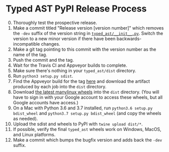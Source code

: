# Typed AST PyPI Release Process
0. Thoroughly test the prospective release.
1. Make a commit titled "Release version \[version number\]" which removes the
   `-dev` suffix of the version string in
   [`typed_ast/__init__.py`](https://github.com/python/typed_ast/blob/master/typed_ast/__init__.py).
   Switch the version to a new minor version if there have been
   backwards-incompatible changes.
2. Make a git tag pointing to this commit with the version number as the name
   of the tag.
3. Push the commit and the tag.
4. Wait for the Travis CI and Appveyor builds to complete.
5. Make sure there's nothing in your `typed_ast/dist` directory.
6. Run `python3 setup.py sdist`.
7. Find the Appveyor build for the tag
   [here](https://ci.appveyor.com/project/ddfisher/typed-ast-a4xqu/history) and
   download the artifact produced by each job into the `dist` directory.
8. Download [the latest manylinux
   wheels](https://console.cloud.google.com/storage/browser/typed-ast) into the
   `dist` directory.  (You will have to sign in with your Google account to
   access these wheels, but all Google accounts have access.)
9. On a Mac with Python 3.6 and 3.7 installed, run `python3.6 setup.py bdist_wheel`
   and `python3.7 setup.py bdist_wheel` (and copy the wheels as needed).
10. Upload the sdist and wheels to PyPI with `twine upload dist/*`.
11. If possible, verify the final `typed_ast` wheels work on Windows, MacOS,
    and Linux platforms.
13. Make a commit which bumps the bugfix version and adds back the `-dev`
    suffix.
